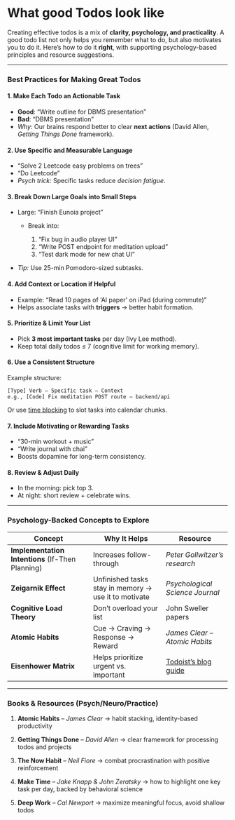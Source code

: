 # What good Todos look like

Creating effective todos is a mix of **clarity, psychology, and practicality**. A good todo list not only helps you remember what to do, but also motivates you to do it. Here’s how to do it **right**, with supporting psychology-based principles and resource suggestions.

---

### **Best Practices for Making Great Todos**

#### 1. **Make Each Todo an Actionable Task**

- **Good**: “Write outline for DBMS presentation”
- **Bad**: “DBMS presentation”
- _Why:_ Our brains respond better to clear **next actions** (David Allen, _Getting Things Done_ framework).

#### 2. **Use Specific and Measurable Language**

- “Solve 2 Leetcode easy problems on trees”
- “Do Leetcode”
- _Psych trick:_ Specific tasks reduce _decision fatigue_.

#### 3. **Break Down Large Goals into Small Steps**

- Large: “Finish Eunoia project”

  - Break into:

    1. “Fix bug in audio player UI”
    2. “Write POST endpoint for meditation upload”
    3. “Test dark mode for new chat UI”

- _Tip:_ Use 25-min Pomodoro-sized subtasks.

#### 4. **Add Context or Location if Helpful**

- Example: “Read 10 pages of ‘AI paper’ on iPad (during commute)”
- Helps associate tasks with **triggers** → better habit formation.

#### 5. **Prioritize & Limit Your List**

- Pick **3 most important tasks** per day (Ivy Lee method).
- Keep total daily todos ≤ 7 (cognitive limit for working memory).

#### 6. **Use a Consistent Structure**

Example structure:

```
[Type] Verb – Specific task – Context
e.g., [Code] Fix meditation POST route – backend/api
```

Or use [time blocking](https://calnewport.com/time-blocking/) to slot tasks into calendar chunks.

#### 7. **Include Motivating or Rewarding Tasks**

- “30-min workout + music”
- “Write journal with chai”
- Boosts dopamine for long-term consistency.

#### 8. **Review & Adjust Daily**

- In the morning: pick top 3.
- At night: short review + celebrate wins.

---

### Psychology-Backed Concepts to Explore

| Concept                                          | Why It Helps                                         | Resource                                                                           |
| ------------------------------------------------ | ---------------------------------------------------- | ---------------------------------------------------------------------------------- |
| **Implementation Intentions** (If-Then Planning) | Increases follow-through                             | _Peter Gollwitzer’s research_                                                      |
| **Zeigarnik Effect**                             | Unfinished tasks stay in memory → use it to motivate | _Psychological Science Journal_                                                    |
| **Cognitive Load Theory**                        | Don’t overload your list                             | John Sweller papers                                                                |
| **Atomic Habits**                                | Cue → Craving → Response → Reward                    | _James Clear – Atomic Habits_                                                      |
| **Eisenhower Matrix**                            | Helps prioritize urgent vs. important                | [Todoist’s blog guide](https://todoist.com/productivity-methods/eisenhower-matrix) |

---

### Books & Resources (Psych/Neuro/Practice)

1. **Atomic Habits** – _James Clear_
   → habit stacking, identity-based productivity

2. **Getting Things Done** – _David Allen_
   → clear framework for processing todos and projects

3. **The Now Habit** – _Neil Fiore_
   → combat procrastination with positive reinforcement

4. **Make Time** – _Jake Knapp & John Zeratsky_
   → how to highlight one key task per day, backed by behavioral science

5. **Deep Work** – _Cal Newport_
   → maximize meaningful focus, avoid shallow todos
